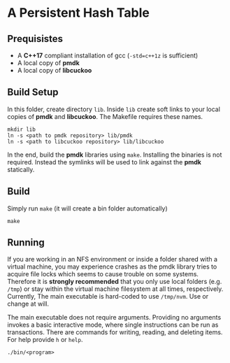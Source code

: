 # A Persistent Hash Table

## Prequisistes

* A **C++17** compliant installation of gcc (`-std=c++1z` is sufficient)
* A local copy of **pmdk**
* A local copy of **libcuckoo**

## Build Setup

In this folder, create directory `lib`. Inside `lib` create soft links to your
local copies of **pmdk** and **libcuckoo**. The Makefile requires these names.

```
mkdir lib
ln -s <path to pmdk repository> lib/pmdk
ln -s <path to libcuckoo repository> lib/libcuckoo
```

In the end, build the **pmdk** libraries using `make`. Installing the binaries
is not required. Instead the symlinks will be used to link against the **pmdk**
statically.

## Build

Simply run `make` (it will create a bin folder automatically)

```
make
```

## Running

If you are working in an NFS environment or inside a folder shared with a
virtual machine, you may experience crashes as the pmdk library tries to acquire
file locks which seems to cause trouble on some systems. Therefore it is
**strongly recommended** that you only use local folders (e.g. `/tmp`) or stay
within the virtual machine filesystem at all times, respectively. Currently,
The main executable is hard-coded to use `/tmp/nvm`. Use or change at will.

The main executable does not require arguments. Providing no arguments invokes
a basic interactive mode, where single instructions can be run as transactions. There are commands for writing, reading, and deleting items. For help provide `h` or `help`.

```
./bin/<program>
```
